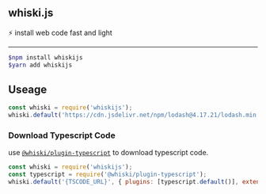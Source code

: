 <p align="center"><h2>whiski.js</h2>⚡ install web code fast and light</p>

---

```bash
$npm install whiskijs
$yarn add whiskijs
```

## Useage

```js
const whiski = require('whiskijs');
whiski.default('https://cdn.jsdelivr.net/npm/lodash@4.17.21/lodash.min.js');
```

### Download Typescript Code

use [`@whiski/plugin-typescript`](https://www.npmjs.com/package/@whiski/plugin-typescript) to download typescript code.

```js
const whiski = require('whiskijs');
const typescript = require('@whiski/plugin-typescript');
whiski.default('{TSCODE_URL}', { plugins: [typescript.default()], extension: 'ts' });
```
